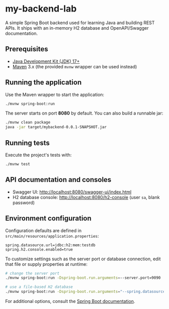 # my-backend-lab

A simple Spring Boot backend used for learning Java and building REST APIs.
It ships with an in-memory H2 database and OpenAPI/Swagger documentation.

## Prerequisites
- [Java Development Kit (JDK) 17+](https://adoptium.net/)
- [Maven](https://maven.apache.org/) 3.x (the provided `mvnw` wrapper can be used instead)

## Running the application
Use the Maven wrapper to start the application:

```bash
./mvnw spring-boot:run
```

The server starts on port **8080** by default. You can also build a runnable jar:

```bash
./mvnw clean package
java -jar target/mybackend-0.0.1-SNAPSHOT.jar
```

## Running tests
Execute the project's tests with:

```bash
./mvnw test
```

## API documentation and consoles
- Swagger UI: [http://localhost:8080/swagger-ui/index.html](http://localhost:8080/swagger-ui/index.html)
- H2 database console: [http://localhost:8080/h2-console](http://localhost:8080/h2-console) (user `sa`, blank password)

## Environment configuration
Configuration defaults are defined in `src/main/resources/application.properties`:

```
spring.datasource.url=jdbc:h2:mem:testdb
spring.h2.console.enabled=true
```

To customize settings such as the server port or database connection, edit that file or supply properties at runtime:

```bash
# change the server port
./mvnw spring-boot:run -Dspring-boot.run.arguments=--server.port=9090

# use a file-based H2 database
./mvnw spring-boot:run -Dspring-boot.run.arguments="--spring.datasource.url=jdbc:h2:file:~/mydb"
```

For additional options, consult the [Spring Boot documentation](https://docs.spring.io/spring-boot/docs/current/reference/htmlsingle/).
